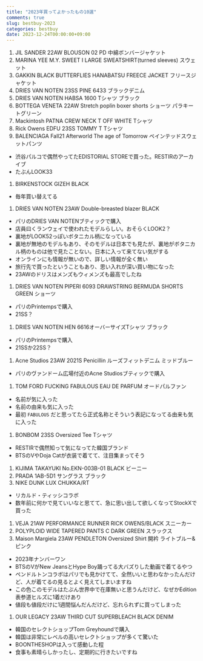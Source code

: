 ```yaml
---
title: "2023年買ってよかったもの10選"
comments: true
slug: bestbuy-2023
categories: bestbuy
date: 2023-12-24T00:00:00+09:00
---
```


1. JIL SANDER 22AW BLOUSON 02 PD 中綿ボンバージャケット
1. MARINA YEE M.Y. SWEET Ⅰ LARGE SWEATSHIRT(turned sleeves) スウェット
1. GAKKIN BLACK BUTTERFLIES HANABATSU FREECE JACKET フリースジャケット
1. DRIES VAN NOTEN 23SS PINE 6433 ブラックデニム
1. DRIES VAN NOTEN HABSA 1600 Tシャツ ブラック
1. BOTTEGA VENETA 22AW Stretch poplin boxer shorts ショーツ パラキートグリーン
1. Mackintosh PATNA CREW NECK T OFF WHITE Tシャツ
1. Rick Owens EDFU 23SS TOMMY T Tシャツ 
1. BALENCIAGA Fall21 Afterworld The age of Tomorrow ペインテッドスウェットパンツ
  - 渋谷パルコで偶然やってたEDISTORIAL STOREで買った。RESTIRのアーカイブ
  - たぶんLOOK33
1. BIRKENSTOCK GIZEH BLACK
  - 毎年買い替えてる
1. DRIES VAN NOTEN 23AW Double-breasted blazer BLACK
  - パリのDRIES VAN NOTENブティックで購入
  - 店員曰くランウェイで使われたモデルらしい。おそらくLOOK2？
  - 裏地がLOOK52っぽいボタニカル柄になっている
  - 裏地が無地のモデルもあり、そのモデルは日本でも見たが、裏地がボタニカル柄のものは他で見たことない。日本に入って来てない気がする
  - オンラインにも情報が無いので、詳しい情報が全く無い
  - 旅行先で買ったということもあり、思い入れが深い買い物になった
  - 23AWのドリスはメンズもウィメンズも最高でしたね
1. DRIES VAN NOTEN PIPERI 6093 DRAWSTRING BERMUDA SHORTS GREEN ショーツ
  - パリのPrintempsで購入
  - 21SS？
1. DRIES VAN NOTEN HEN 6616オーバーサイズTシャツ ブラック
  - パリのPrintempsで購入
  - 21SSか22SS？
1. Acne Studios 23AW 2021S Penicillin ルーズフィットデニム ミッドブルー
  - パリのヴァンドーム広場付近のAcne Studiosブティックで購入
1. TOM FORD FUCKING FABULOUS EAU DE PARFUM オードパルファン
  - 名前が気に入った
  - 名前の由来も気に入った
  - 最初 `FABULOUS` だと思ってたら正式名称とそういう表記になってる由来も気に入った
1. BONBOM 23SS Oversized Tee Tシャツ
  - RESTIRで偶然知って気になってた韓国ブランド
  - BTSのVやDoja Catが衣装で着てて、注目集まってそう
1. KIJIMA  TAKAYUKI No.EKN-003B-01 BLACK ビーニー
1. PRADA 1AB-5D1 サングラス ブラック
1. NIKE DUNK LUX CHUKKA/RT
  - リカルド・ティッシコラボ
  - 数年前に何かで見ていいなと思てて、急に思い出して欲しくなってStockXで買った
1. VEJA 21AW PERFORMANCE RUNNER RICK OWENS/BLACK スニーカー
1. POLYPLOID WIDE TAPERED PANTS C DARK GREEN スラックス
1. Maison Margiela 23AW PENDLETON Oversized Shirt 開衿 ライトブルー&ピンク
  - 2023年ナンバーワン
  - BTSのVがNew JeansとHype Boy踊ってる大バズりした動画で着てるやつ
  - ペンドルトンコラボはパリでも見かけてて、全然いいと思わなかったんだけど、人が着てるの見るとよく見えてしまいますね
  - この色このモデルはたぶん世界中で在庫無いと思うんだけど、なぜかEdition表参道ヒルズに1着だけあり
  - 値段も値段だけに1週間悩んだんだけど、忘れられずに買ってしまった
1. OUR LEGACY 23AW THIRD CUT SUPERBLEACH BLACK DENIM
  - 韓国のセレクトショップTom Greyhoundで購入
  - 韓国は非常にレベルの高いセレクトショップが多くて驚いた
  - BOONTHESHOPは入って感動した程
  - 食事も素晴らしかったし、定期的に行きたいですね
